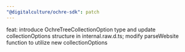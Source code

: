 ```yaml
---
"@digitalculture/ochre-sdk": patch
---
```


feat: introduce OchreTreeCollectionOption type and update collectionOptions structure in internal.raw.d.ts; modify parseWebsite function to utilize new collectionOptions
